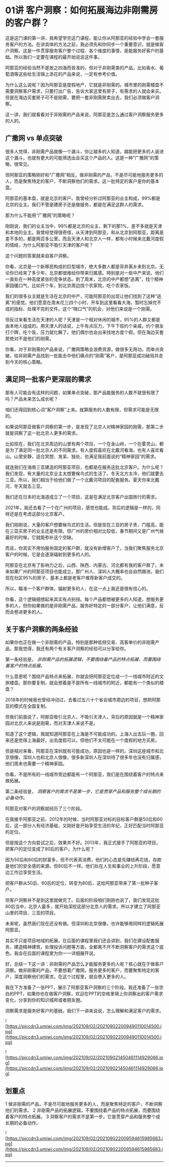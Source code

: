 # 01讲 客户洞察：如何拓展海边非刚需房的客户群？

这是这门课的第一讲，我希望学完这门课程，能让你从阿那亚的经验中学会一套服务客户的方法。在讲具体的方法之前，我必须先和你同步一个重要意识，就是做客户洞察。这是一件贯穿服务客户整个过程、各个维度的事情，是能服务好客户的基础。所以我们一定要在课程的最开始说说这件事。

阿那亚的经验当然不是放之四海而皆准的，但对于非刚需类的产品，比如香水、葡萄酒等这些给生活锦上添花的产品来说，一定有参考价值。

为什么这么说呢？因为阿那亚是度假地产，它就是非刚需的。城市里的刚需楼盘不需要洞察客户需求，只要打出广告，告诉大家这里有房子，有需求的人就会来买。但是在海边买套房子可不是刚需，要把一套非刚需房卖出去，我们必须做客户洞察。

这一讲，我们就看看对于非刚需的产品来说，阿那亚是怎么通过客户洞察服务更多的人的。

## 广撒网 vs 单点突破

很多人觉得，非刚需产品就像一个漏斗，你让越多的人知道，越能把更多的人装进这个漏斗，也就有更大的可能筛选出会买这个产品的人。这是一种“广撒网”的策略，很常见。

但阿那亚的策略刚好和“广撒网”相反。做非刚需的产品，不是尽可能地服务更多的人，而是聚焦特定的客户，不断洞察他们的需求。这一批特定的客户是你的基本盘。

阿那亚的基本盘，就是北京的客户。我曾经分析过阿那亚的业主构成，99%都是北京的业主。我们不管是建房子还是做服务，都是在满足这群人的需求。

那为什么不能用“广撒网”的策略呢？

刚刚说，我们的业主当中，99%都是北京的业主，剩下的那1%，差不多就是天津和本地的业主。我曾经觉得很奇怪，从天津到阿那亚，和从北京到阿那亚，距离是差不多的，都是两百多公里。而且天津人和北京人一样，都有小时候来北戴河度假的情结，为什么阿那亚不吸引天津的客户呢？

这个问题的答案就来自客户洞察。

你看，北京是一个新移民构成的巨型城市，绝大多数人都是背井离乡来到北京。无论你已经来了多少年，北京都很难给你带来归属感。特别是对一些中产来说，他们一直处在一种高度紧张的竞争状态。到了周末，北京的中产都想“逃离”，找个精神家园缓口气，比如开个车，到北京周边找个农家院，吃个农家饭。

我们的很多业主就是生活在北京的中产，可能阿那亚的出现让他们找到了这种“逃离”的感觉。他们愿意在周末花三四个小时，开车到这里看看大海，暂时忘掉完不成的指标、处理不完的文件。这个“喘口气”的机会，对他们来说是一个刚需。

但反过来看生活在天津的人呢？天津是一个相对休闲的城市，95%的人群又都是由本地人组成的。用天津人的话说，上午有点压力，下午下班约个亲戚，约个朋友打个牌，吃个饭，压力就化解了。他们偶尔也会出来找地方度个假，但在海边买套房绝对不是他们的刚需。

你看，对于非刚需的产品来说，广撒网策略会浪费资源，做很多无用功。而单点突破，给非刚需产品找到一批能击中他们痛点的“刚需”客户，是阿那亚成功破局并走到今天的核心策略。

## 满足同一批客户更深层的需求

那有人可能会有这样的问题，如果单点突破，那产品能服务的人数不就很有限了吗？产品未来怎么成长呢？

咱们还得回到核心词“客户洞察”上来。就算服务的人数有限，但需求可能是无限的。

如果说阿那亚做客户洞察的第一步，是发现了北京人对精神家园的刚需，那第二步就是洞察了这一批北京人更多的需求。

比如现在，我们在北京周边的山里有两个项目，一个在金山岭，一个在雾灵山，都是为了满足同一批北京人的不同需求。有人度假喜欢在北戴河看海，也有人喜欢看山。山里安静，适合冥想、发呆、独处，也满足我前面说的“精神家园”的需求。

就连我们在海南三亚建造的阿那亚项目，也都是在服务这批北京客户。为什么呢？我们发现，有大量的北京业主太想要候鸟式的生活了。冬天北方太冷，他们就要去三亚。所以，我们相当于给他们做了一个北戴河项目的配套服务。夏天你来北戴河，冬天就去三亚。

我们还在日本的北海道成立了一个项目，这是在满足北京客户出国旅行的需求。

2021年，我还去看了一个在广州的项目，感觉也能成。背后的逻辑是一样的，同样还是在考虑这部分北京客户。

我们刚刚说，大量的客户想要候鸟式的生活。但是现在三亚的房子贵，门槛高，能在三亚买房子的业主还是有限。但广州的房价相对比较低，春节期间又是广州气候最好的时候，它就能弥补这个空缺。

而且，你其实不用怕服务固定的客户群，就没有新增客户了，当我们聚焦服务北京客户的时候，它是会逐渐辐射到更多的人的。

阿那亚在北京有了影响力之后，山西、陕西、内蒙古、河北都有我的客户群了。未来如果广州的阿那亚项目也能成立，那广州人、深圳人大概率也会自然跟进。我们现在社区95%的房子，基本上都是老客户推荐新客户成交的。

所以，瞄准一个客户群体，辐射更多的人，在这一点上我还是很有信心的。

你看，这个逻辑细想起来其实有点别扭。每个产品都想被更多的人知道，想服务更多的人，但你如果做的是非刚需产品，服务好特定的一部分客户，让他们满意，反而会卷进更多的人。

## 关于客户洞察的两条经验

如果你也正在做一个非刚需的产品，特别是那种低频交易、高客单价的非刚需产品，那我觉得，我还有两个有关客户洞察的经验可以分享给你。

第一条经验是， *非刚需产品的拓展逻辑，不要围绕着产品的特点拓展，而要围绕着客户的特点拓展。*

什么意思呢？围绕产品特点来拓展，你就会把阿那亚定位成一个一线城市附近的文旅楼盘。那你要复制，就会想着是不是所有一线城市的附近，都能有一个类似的楼盘？

2018年的时候我也曾经冲动过，去看过五六十个省会城市周边的项目，想把阿那亚的模式在全国复制。

但我们前面说了，阿那亚吸引北京人，不吸引天津人，背后的原因就是一个精神家园对北京人来说是刚需，而对天津人来说不是。

知道了这个逻辑，我就知道阿那亚在上海是不可能成功的。上海人出去玩一圈，回来还是觉得上海最好。出去度假可以，但他们不太可能在一个度假的地方买房。

但是相对来看，阿那亚在深圳就有可能成功，原因也是一样的。深圳这座城市和北京很像，深圳人也和北京人很像，很多新深圳人在深圳待了很多年也没有归属感，他们周末也需要一个精神家园。

你看，不是所有的一线城市旁边都能有一个阿那亚，我们是在围绕着客户的特点来做拓展。

第二条经验是， *洞察客户的需求不是第一步，它是贯穿产品和服务整个成长期的必备动作。*

阿那亚对客户的洞察就经历了三个阶段。

在我接手阿那亚之前，2012年的时候，当时阿那亚对标的目标客户群是50后和60后，这一部分人有经济基础，又刚好是开始享受生活的年纪，正好匹配当时阿那亚的定位。

但是按这个方向尝试之后，效果并不好。2013年，我正式接手了阿那亚的项目。把客户的定位变成了80后的客户。为什么呢？

因为50后和60后的财富多，但不代表真消费，他们的心态是先赚钱再花钱，存款是他们的安全感的来源。但80后不一样。他们处在人生和事业的上升阶段，愿意边工作边享受生活。

把客户群从50后、60后的定位，转变为80后，这给阿那亚带来了第一批种子客户。

但客户洞察并不是到这里就做完了。后面的阶段咱们刚刚也说了，我们发现这批80后当中，北京人最多，就开始深挖这部分北京人的需求。所以才建立了阿那亚山里的项目、三亚的项目。

未来呢，虽然我们现在还没有做。但深圳和北京很像，也许能够用同样的逻辑拓展阿那亚。

其实不只是项目地域的拓展，在后面的课程里我们还会讲到，我们在建设配套服务，建造精神建筑，处理投诉问题等方面，全都离不开不断洞察客户的需求这个底色。我会在后面的课程里为你一一详细展开说。

好，总结一下这一讲：非刚需的产品怎么才能服务更多的人呢？核心就在于做客户洞察。做非刚需的产品，不要想着广撒网，服务更多的客户，而要聚焦特定的客户，深度洞察他们的需求。在这个过程里，就会卷入更多的人。

我在下方准备了一张PPT，展示了阿那亚客户洞察的三个阶段。我还准备了一张空白的PPT，如果你也在做客户洞察，欢迎在PPT的空格里填上你洞察出的客户需求变化，分享到你的知识城邦或者朋友圈。

洞察需求是服务好客户的基础，我们下一讲来说说，怎么理解和满足客户的需求。

![https://piccdn3.umiwi.com/img/202109/02/202109022009490110014500.jpg](https://piccdn3.umiwi.com/img/202109/02/202109022009490110014500.jpg)

![https://piccdn3.umiwi.com/img/202109/02/202109021450461114929066.jpg](https://piccdn3.umiwi.com/img/202109/02/202109021450461114929066.jpg)

## 划重点

1 做非刚需的产品，不是尽可能地服务更多的人，而是聚焦特定的客户，不断洞察他们的需求。
2 非刚需产品的拓展逻辑，不要围绕着产品的特点拓展，而要围绕着客户的特点拓展。
3 洞察客户的需求不是第一步，它是贯穿产品和服务整个成长期的必备动作。

![https://piccdn3.umiwi.com/img/202109/02/202109022009594615985683.jpg](https://piccdn3.umiwi.com/img/202109/02/202109022009594615985683.jpg)

---
